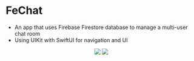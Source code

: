 # FeChat

- An app that uses Firebase Firestore database to manage a multi-user chat room
- Using UIKit with SwiftUI for navigation and UI

<p align="center"> 

<img src="https://github.com/fesvieira/FeChatUIKit/assets/65823376/a7b44bd4-870d-461c-a3bd-f306a49a5e91"/>
<img src="https://github.com/fesvieira/FeChatUIKit/assets/65823376/81e773ad-69b0-4bcd-8590-25939dbbd45f"/>

</p>
